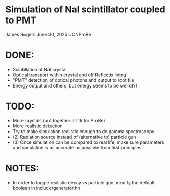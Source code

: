# Simulation of NaI scintillator coupled to PMT 
James Rogers
June 30, 2025
UCNProBe

# DONE:
 - Scintillation of NaI crystal
 - Optical transport within crystal and off Reflectix lining
 - "PMT" detection of optical photons and output to root file
 - Energy output and others, but energy seems to be weird(?)

# TODO:
 - More crystals (put together all 16 for ProBe)
 - More realistic detection 
 - Try to make simulation realistic enough to do gamma spectroscopy
 - (2) Radiation source instead of (alternative to) particle gun
 - (3) Once simulation can be compared to real life, make sure parameters and simulation is as accurate as possible from first principles


# NOTES:
 - In order to toggle realistic decay vs particle gun, modify the default boolean in include/generator.hh
